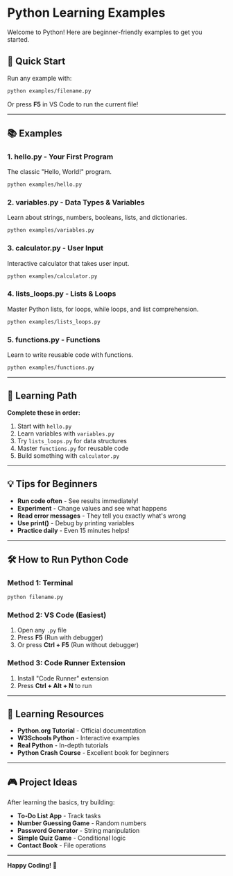 # Python Learning Examples

Welcome to Python! Here are beginner-friendly examples to get you started.

## 🚀 Quick Start

Run any example with:
```bash
python examples/filename.py
```

Or press **F5** in VS Code to run the current file!

---

## 📚 Examples

### 1. **hello.py** - Your First Program
The classic "Hello, World!" program.
```bash
python examples/hello.py
```

### 2. **variables.py** - Data Types & Variables
Learn about strings, numbers, booleans, lists, and dictionaries.
```bash
python examples/variables.py
```

### 3. **calculator.py** - User Input
Interactive calculator that takes user input.
```bash
python examples/calculator.py
```

### 4. **lists_loops.py** - Lists & Loops
Master Python lists, for loops, while loops, and list comprehension.
```bash
python examples/lists_loops.py
```

### 5. **functions.py** - Functions
Learn to write reusable code with functions.
```bash
python examples/functions.py
```

---

## 🎯 Learning Path

**Complete these in order:**
1. Start with `hello.py` 
2. Learn variables with `variables.py`
3. Try `lists_loops.py` for data structures
4. Master `functions.py` for reusable code
5. Build something with `calculator.py`

---

## 💡 Tips for Beginners

- **Run code often** - See results immediately!
- **Experiment** - Change values and see what happens
- **Read error messages** - They tell you exactly what's wrong
- **Use print()** - Debug by printing variables
- **Practice daily** - Even 15 minutes helps!

---

## 🛠️ How to Run Python Code

### Method 1: Terminal
```bash
python filename.py
```

### Method 2: VS Code (Easiest)
1. Open any `.py` file
2. Press **F5** (Run with debugger)
3. Or press **Ctrl + F5** (Run without debugger)

### Method 3: Code Runner Extension
1. Install "Code Runner" extension
2. Press **Ctrl + Alt + N** to run

---

## 📖 Learning Resources

- **Python.org Tutorial** - Official documentation
- **W3Schools Python** - Interactive examples
- **Real Python** - In-depth tutorials
- **Python Crash Course** - Excellent book for beginners

---

## 🎮 Project Ideas

After learning the basics, try building:
- **To-Do List App** - Track tasks
- **Number Guessing Game** - Random numbers
- **Password Generator** - String manipulation
- **Simple Quiz Game** - Conditional logic
- **Contact Book** - File operations

---

**Happy Coding! 🐍**

